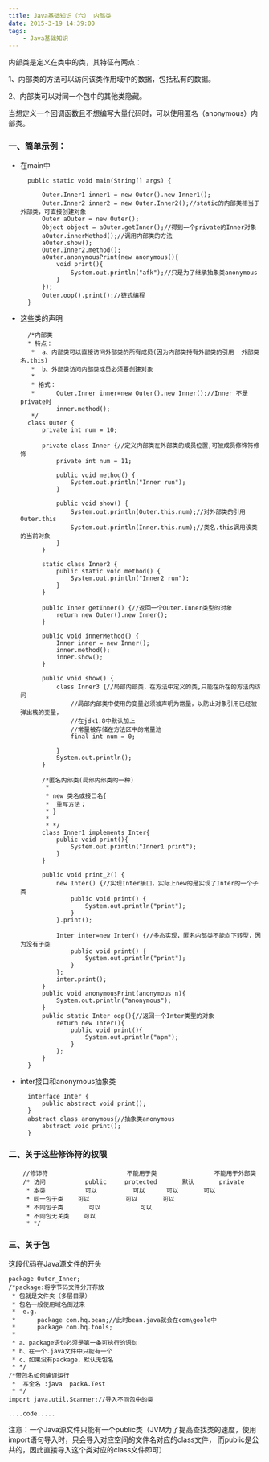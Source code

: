 ```yaml
---
title: Java基础知识（六） 内部类
date: 2015-3-19 14:39:00
tags: 
	- Java基础知识
---
```


内部类是定义在类中的类，其特征有两点：

1、内部类的方法可以访问该类作用域中的数据，包括私有的数据。

2、内部类可以对同一个包中的其他类隐藏。

当想定义一个回调函数且不想编写大量代码时，可以使用匿名（anonymous）内部类。

### 一、简单示例：

* 在main中
	
		public static void main(String[] args) {

			Outer.Inner1 inner1 = new Outer().new Inner1();
			Outer.Inner2 inner2 = new Outer.Inner2();//static的内部类相当于外部类，可直接创建对象
			Outer aOuter = new Outer();
			Object object = aOuter.getInner();//得到一个private的Inner对象
			aOuter.innerMethod();//调用内部类的方法
			aOuter.show();
			Outer.Inner2.method();
			aOuter.anonymousPrint(new anonymous(){
				void print(){
					System.out.println("afk");//只是为了继承抽象类anonymous
				}
			});
			Outer.oop().print();//链式编程
		}

* 这些类的声明
	
	 	/*内部类
	 	* 特点：
		 * 	a、内部类可以直接访问外部类的所有成员(因为内部类持有外部类的引用  外部类名.this)
		 * 	b、外部类访问内部类成员必须要创建对象
		 * 
		 * 格式：
		 * 		Outer.Inner inner=new Outer().new Inner();//Inner 不是private时
				inner.method();
		 */
		class Outer {
			private int num = 10;
		
			private class Inner {//定义内部类在外部类的成员位置,可被成员修饰符修饰
				private int num = 11;
		
				public void method() {
					System.out.println("Inner run");
				}
		
				public void show() {
					System.out.println(Outer.this.num);//对外部类的引用Outer.this
					System.out.println(Inner.this.num);//类名.this调用该类的当前对象
				}
			}
		
			static class Inner2 {
				public static void method() {
					System.out.println("Inner2 run");
				}
			}
		
			public Inner getInner() {//返回一个Outer.Inner类型的对象
				return new Outer().new Inner();
			}
		
			public void innerMethod() {
				Inner inner = new Inner();
				inner.method();
				inner.show();
			}
		
			public void show() {
				class Inner3 {//局部内部类，在方法中定义的类,只能在所在的方法内访问
					//局部内部类中使用的变量必须被声明为常量，以防止对象引用已经被弹出栈的变量，
					//在jdk1.8中默认加上
					//常量被存储在方法区中的常量池
					final int num = 0;
					
				}
				System.out.println();
			}
		
			/*匿名内部类(局部内部类的一种)
			 * 
			 * new 类名或接口名{
			 * 	重写方法；
			 * }
			 * 
			 * */
			class Inner1 implements Inter{
				public void print(){
					System.out.println("Inner1 print");
				}
			}
		
			public void print_2() {
				new Inter() {//实现Inter接口，实际上new的是实现了Inter的一个子类
					public void print() {
						System.out.println("print");
					}
				}.print();
				
				Inter inter=new Inter() {//多态实现，匿名内部类不能向下转型，因为没有子类
					public void print() {
						System.out.println("print");
					}
				};
				inter.print();
			}
			public void anonymousPrint(anonymous n){
				System.out.println("anonymous");
			}
			public static Inter oop(){//返回一个Inter类型的对象
				return new Inter(){
					public void print(){
						System.out.println("apm");
					}
				};
			} 
		}
		
* inter接口和anonymous抽象类

		interface Inter {
			public abstract void print();
		}
		abstract class anonymous{//抽象类anonymous
			abstract void print();
		}

### 二、关于这些修饰符的权限
		
		//修饰符					   不能用于类				不能用于外部类
		/* 访问			public     protected       默认		private	
		 * 本类			可以			可以		可以		 可以
		 * 同一包子类  	可以		    可以		 可以
		 * 不同包子类	   可以		    可以
		 * 不同包无关类	 可以
		 * */



### 三、关于包

这段代码在Java源文件的开头
	
	package Outer_Inner;
	/*package:将字节码文件分开存放
	 * 包就是文件夹（多层目录）
	 * 包名一般使用域名倒过来  
	 * 	e.g. 
	 * 		package com.hq.bean;//此时bean.java就会在com\goole中
	 * 		package com.hq.tools;
	 * 
	 * a、package语句必须是第一条可执行的语句
	 * b、在一个.java文件中只能有一个
	 * c、如果没有package，默认无包名
	 * */
	/*带包名如何编译运行
	 * 	写全名 :java  packA.Test
	 * */
	import java.util.Scanner;//导入不同包中的类
	
	....code.....


注意：一个Java源文件只能有一个public类（JVM为了提高查找类的速度，使用import语句导入时，只会导入对应空间的文件名对应的class文件，
	而public是公共的，因此直接导入这个类对应的class文件即可）